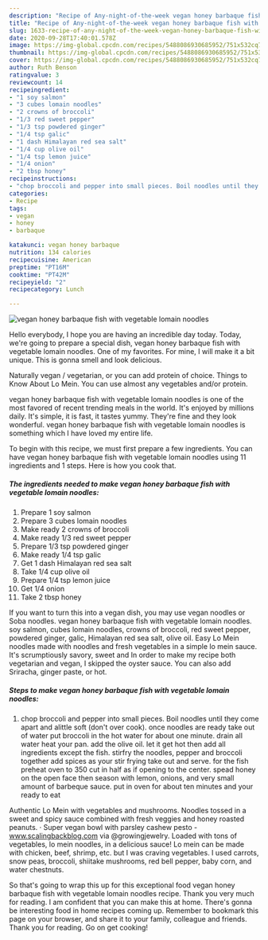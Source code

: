 ```yaml
---
description: "Recipe of Any-night-of-the-week vegan honey barbaque fish with vegetable lomain noodles"
title: "Recipe of Any-night-of-the-week vegan honey barbaque fish with vegetable lomain noodles"
slug: 1633-recipe-of-any-night-of-the-week-vegan-honey-barbaque-fish-with-vegetable-lomain-noodles
date: 2020-09-28T17:40:01.578Z
image: https://img-global.cpcdn.com/recipes/5488086930685952/751x532cq70/vegan-honey-barbaque-fish-with-vegetable-lomain-noodles-recipe-main-photo.jpg
thumbnail: https://img-global.cpcdn.com/recipes/5488086930685952/751x532cq70/vegan-honey-barbaque-fish-with-vegetable-lomain-noodles-recipe-main-photo.jpg
cover: https://img-global.cpcdn.com/recipes/5488086930685952/751x532cq70/vegan-honey-barbaque-fish-with-vegetable-lomain-noodles-recipe-main-photo.jpg
author: Ruth Benson
ratingvalue: 3
reviewcount: 14
recipeingredient:
- "1 soy salmon"
- "3 cubes lomain noodles"
- "2 crowns of broccoli"
- "1/3 red sweet pepper"
- "1/3 tsp powdered ginger"
- "1/4 tsp galic"
- "1 dash Himalayan red sea salt"
- "1/4 cup olive oil"
- "1/4 tsp lemon juice"
- "1/4 onion"
- "2 tbsp honey"
recipeinstructions:
- "chop broccoli and pepper into small pieces. Boil noodles until they come apart and alittle soft (don&#39;t over cook). once noodles are ready take out of water put broccoli in the hot water for about one minute. drain all water heat your pan. add the olive oil. let it get hot then add all ingredients except the fish. stirfry the noodles, pepper and broccoli together add spices as your stir frying take out and serve. for the fish preheat oven to 350 cut in half as if opening to the center. spead honey on the open face then season with lemon, onions, and very small amount of barbeque sauce.  put in oven for about ten minutes and your ready to eat"
categories:
- Recipe
tags:
- vegan
- honey
- barbaque

katakunci: vegan honey barbaque 
nutrition: 134 calories
recipecuisine: American
preptime: "PT16M"
cooktime: "PT42M"
recipeyield: "2"
recipecategory: Lunch

---
```



![vegan honey barbaque fish with vegetable lomain noodles](https://img-global.cpcdn.com/recipes/5488086930685952/751x532cq70/vegan-honey-barbaque-fish-with-vegetable-lomain-noodles-recipe-main-photo.jpg)

Hello everybody, I hope you are having an incredible day today. Today, we're going to prepare a special dish, vegan honey barbaque fish with vegetable lomain noodles. One of my favorites. For mine, I will make it a bit unique. This is gonna smell and look delicious.

Naturally vegan / vegetarian, or you can add protein of choice. Things to Know About Lo Mein. You can use almost any vegetables and/or protein.

vegan honey barbaque fish with vegetable lomain noodles is one of the most favored of recent trending meals in the world. It's enjoyed by millions daily. It's simple, it is fast, it tastes yummy. They're fine and they look wonderful. vegan honey barbaque fish with vegetable lomain noodles is something which I have loved my entire life.


To begin with this recipe, we must first prepare a few ingredients. You can have vegan honey barbaque fish with vegetable lomain noodles using 11 ingredients and 1 steps. Here is how you cook that.

<!--inarticleads1-->

##### The ingredients needed to make vegan honey barbaque fish with vegetable lomain noodles:

1. Prepare 1 soy salmon
1. Prepare 3 cubes lomain noodles
1. Make ready 2 crowns of broccoli
1. Make ready 1/3 red sweet pepper
1. Prepare 1/3 tsp powdered ginger
1. Make ready 1/4 tsp galic
1. Get 1 dash Himalayan red sea salt
1. Take 1/4 cup olive oil
1. Prepare 1/4 tsp lemon juice
1. Get 1/4 onion
1. Take 2 tbsp honey


If you want to turn this into a vegan dish, you may use vegan noodles or Soba noodles. vegan honey barbaque fish with vegetable lomain noodles. soy salmon, cubes lomain noodles, crowns of broccoli, red sweet pepper, powdered ginger, galic, Himalayan red sea salt, olive oil. Easy Lo Mein noodles made with noodles and fresh vegetables in a simple lo mein sauce. It&#39;s scrumptiously savory, sweet and In order to make my recipe both vegetarian and vegan, I skipped the oyster sauce. You can also add Sriracha, ginger paste, or hot. 

<!--inarticleads2-->

##### Steps to make vegan honey barbaque fish with vegetable lomain noodles:

1. chop broccoli and pepper into small pieces. Boil noodles until they come apart and alittle soft (don&#39;t over cook). once noodles are ready take out of water put broccoli in the hot water for about one minute. drain all water heat your pan. add the olive oil. let it get hot then add all ingredients except the fish. stirfry the noodles, pepper and broccoli together add spices as your stir frying take out and serve. for the fish preheat oven to 350 cut in half as if opening to the center. spead honey on the open face then season with lemon, onions, and very small amount of barbeque sauce.  put in oven for about ten minutes and your ready to eat


Authentic Lo Mein with vegetables and mushrooms. Noodles tossed in a sweet and spicy sauce combined with fresh veggies and honey roasted peanuts. · Super vegan bowl with parsley cashew pesto - www.scalingbackblog.com via @growingjewelry. Loaded with tons of vegetables, lo mein noodles, in a delicious sauce! Lo mein can be made with chicken, beef, shrimp, etc. but I was craving vegetables. I used carrots, snow peas, broccoli, shiitake mushrooms, red bell pepper, baby corn, and water chestnuts. 

So that's going to wrap this up for this exceptional food vegan honey barbaque fish with vegetable lomain noodles recipe. Thank you very much for reading. I am confident that you can make this at home. There's gonna be interesting food in home recipes coming up. Remember to bookmark this page on your browser, and share it to your family, colleague and friends. Thank you for reading. Go on get cooking!
